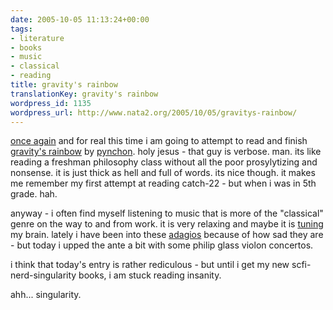 ```yaml
---
date: 2005-10-05 11:13:24+00:00
tags:
- literature
- books
- music
- classical
- reading
title: gravity's rainbow
translationKey: gravity's rainbow
wordpress_id: 1135
wordpress_url: http://www.nata2.org/2005/10/05/gravitys-rainbow/
---
```


<a href="http://www.nata2.org/index.php?s=gravity%27s+rainbow">once again</a> and for real this time i am going to attempt to read and finish <a href="http://en.wikipedia.org/wiki/Gravity%27s_Rainbow">gravity's rainbow</a> by <a href="http://en.wikipedia.org/wiki/Thomas_Pynchon">pynchon</a>. holy jesus - that guy is verbose. man. its like reading a freshman philosophy class without all the poor prosylytizing and nonsense. it is just thick as hell and full of words. its nice though. it makes me remember my first attempt at reading catch-22 - but when i was in 5th grade. hah. 

anyway - i often find myself listening to music that is more of the "classical" genre on the way to and from work. it is very relaxing and maybe it is <a href="http://www.studynow.com/braintune/">tuning</a> my brain. lately i have been into these <a href="http://www.google.com/search?q=define%3A+adagio&sourceid=mozilla-search&start=0&start=0&ie=utf-8&oe=utf-8&client=firefox-a&rls=org.mozilla:en-US:official">adagios</a> because of how sad they are - but today i upped the ante a bit with some philip glass violon concertos. 

i think that today's entry is rather rediculous - but until i get my new scfi-nerd-singularity books, i am stuck reading insanity. 

ahh... singularity.